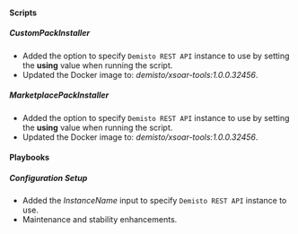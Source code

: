 
#### Scripts
##### CustomPackInstaller
- Added the option to specify `Demisto REST API` instance to use by setting the **using** value when running the script.
- Updated the Docker image to: *demisto/xsoar-tools:1.0.0.32456*.
##### MarketplacePackInstaller
- Added the option to specify `Demisto REST API` instance to use by setting the **using** value when running the script.
- Updated the Docker image to: *demisto/xsoar-tools:1.0.0.32456*.

#### Playbooks
##### Configuration Setup
- Added the *InstanceName* input to specify `Demisto REST API` instance to use.
- Maintenance and stability enhancements.